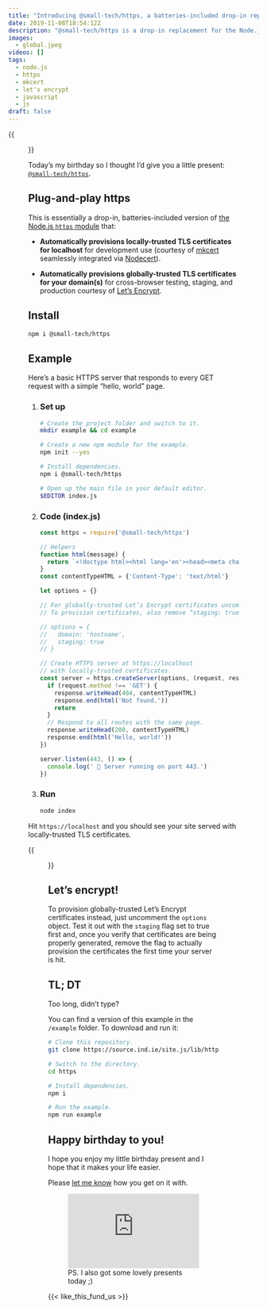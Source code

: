 ```yaml
---
title: "Introducing @small-tech/https, a batteries-included drop-in replacement for the Node.js https module"
date: 2019-11-08T18:54:12Z
description: "@small-tech/https is a drop-in replacement for the Node.js https module with automatic provisioning of both locally-trusted and globally-trusted TLS certificates."
images:
  - global.jpeg
videos: []
tags:
  - node.js
  - https
  - mkcert
  - let's encrypt
  - javascript
  - js
draft: false
---
```


{{<figure src="global.jpeg" alt="Screenshot of @small-tech/https example app running in terminal with globally-trusted Let’s Encrypt certificates" caption="@small-tech/https with globally-trusted Let’s Encrypt certificates">}}

Today’s my birthday so I thought I’d give you a little present: [`@small-tech/https`](https://source.ind.ie/site.js/lib/https/).

## Plug-and-play https

This is essentially a drop-in, batteries-included version of [the Node.js `https` module](https://nodejs.org/api/all.html#https_https) that:

  - __Automatically provisions locally-trusted TLS certificates for localhost__ for development use (courtesy of [mkcert](https://github.com/FiloSottile/mkcert) seamlessly integrated via [Nodecert](https://source.ind.ie/hypha/tools/nodecert)).

  - __Automatically provisions globally-trusted TLS certificates for your domain(s)__ for cross-browser testing, staging, and production courtesy of [Let’s Encrypt](https://letsencrypt.org/).

## Install

```sh
npm i @small-tech/https
```

## Example

Here’s a basic HTTPS server that responds to every GET request with a simple “hello, world” page.

1. ### Set up

    ```sh
    # Create the project folder and switch to it.
    mkdir example && cd example

    # Create a new npm module for the example.
    npm init --yes

    # Install dependencies.
    npm i @small-tech/https

    # Open up the main file in your default editor.
    $EDITOR index.js
    ```

2. ### Code (index.js)

    ```javascript
    const https = require('@small-tech/https')

    // Helpers
    function html(message) {
      return `<!doctype html><html lang='en'><head><meta charset='utf-8'/><title>Hello, world!</title><style>body{background-color: white; font-family: sans-serif;}</style></head><body><h1>${message}</h1></body></html>`
    }
    const contentTypeHTML = {'Content-Type': 'text/html'}

    let options = {}

    // For globally-trusted Let’s Encrypt certificates uncomment options.
    // To provision certificates, also remove “staging: true” property.

    // options = {
    //   domain: 'hostname',
    //   staging: true
    // }

    // Create HTTPS server at https://localhost
    // with locally-trusted certificates.
    const server = https.createServer(options, (request, response) => {
      if (request.method !== 'GET') {
        response.writeHead(404, contentTypeHTML)
        response.end(html('Not found.'))
        return
      }
      // Respond to all routes with the same page.
      response.writeHead(200, contentTypeHTML)
      response.end(html('Hello, world!'))
    })

    server.listen(443, () => {
      console.log(' 🎉 Server running on port 443.')
    })
    ```

3. ### Run

    ```sh
    node index
    ```

Hit `https://localhost` and you should see your site served with locally-trusted TLS certificates.

{{<figure src="global.jpeg" alt="Screenshot of @small-tech/https example app running in terminal with locally-trusted TLS certificates" caption="@small-tech/https with locally-trusted certificates courtesy of mkcert">}}

## Let’s encrypt!

To provision globally-trusted Let’s Encrypt certificates instead, just uncomment the `options` object. Test it out with the `staging` flag set to true first and, once you verify that certificates are being properly generated, remove the flag to actually provision the certificates the first time your server is hit.

## TL; DT

Too long, didn’t type?

You can find a version of this example in the `/example` folder. To download and run it:

```sh
# Clone this repository.
git clone https://source.ind.ie/site.js/lib/https.git

# Switch to the directory.
cd https

# Install dependencies.
npm i

# Run the example.
npm run example
```

## Happy birthday to you!

I hope you enjoy my little birthday present and I hope that it makes your life easier.

Please [let me know](https://mastodon.ar.al/@aral) how you get on it with.

<figure>
<iframe src="https://mastodon.ar.al/@aral/103102778422291371/embed" class="mastodon-embed" style="max-width: 100%; border: 0" width="400" allowfullscreen="allowfullscreen"></iframe><script src="https://mastodon.ar.al/embed.js" async="async"></script>
<figcaption>PS. I also got some lovely presents today ;)</figcaption>
</figure>

{{< like_this_fund_us >}}